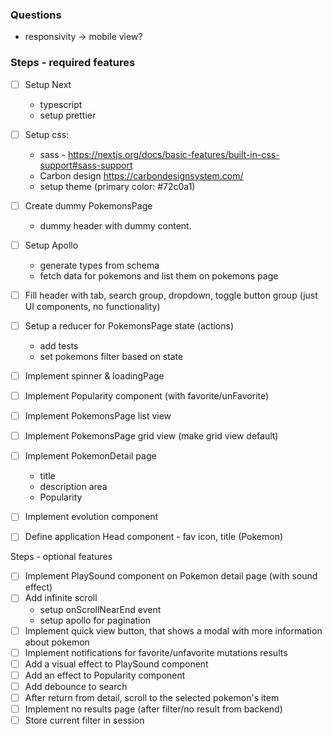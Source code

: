 ### Questions
- responsivity -> mobile view?


### Steps - required features

- [ ] Setup Next
  - typescript
  - setup prettier

- [ ] Setup css: 
  - sass - https://nextjs.org/docs/basic-features/built-in-css-support#sass-support
  - Carbon design https://carbondesignsystem.com/
  - setup theme (primary color: #72c0a1)

- [ ] Create dummy PokemonsPage
  - dummy header with dummy content.

- [ ] Setup Apollo
  - generate types from schema
  - fetch data for pokemons and list them on pokemons page

- [ ] Fill header with tab, search group, dropdown, toggle button group (just UI components, no functionality)
- [ ] Setup a reducer for PokemonsPage state (actions)
  - add tests
  - set pokemons filter based on state

- [ ] Implement spinner & loadingPage

- [ ] Implement Popularity component (with favorite/unFavorite)

- [ ] Implement PokemonsPage list view

- [ ] Implement PokemonsPage grid view (make grid view default)

- [ ] Implement PokemonDetail page
  - title
  - description area
  - Popularity
- [ ] Implement evolution component


- [ ] Define application Head component - fav icon, title (Pokemon)

Steps - optional features
- [ ] Implement PlaySound component on Pokemon detail page (with sound effect)
- [ ] Add infinite scroll
  - setup onScrollNearEnd event
  - setup apollo for pagination
- [ ] Implement quick view button, that shows a modal with more information about pokemon
- [ ] Implement notifications for favorite/unfavorite mutations results
- [ ] Add a visual effect to PlaySound component
- [ ] Add an effect to Popularity component
- [ ] Add debounce to search
- [ ] After return from detail, scroll to the selected pokemon's item
- [ ] Implement no results page (after filter/no result from backend)
- [ ] Store current filter in session
